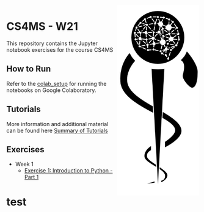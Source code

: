 <img src="images/logo_CS_MS_final.png" height="500" align="right"> 

# CS4MS - W21

This repository contains the Jupyter notebook exercises for the course CS4MS

## How to Run

Refer to the [colab_setup](documents/colab_setup.md) for running the notebooks on Google Colaboratory.

## Tutorials

More information and additional material can be found here [Summary of Tutorials](documents/ListOfTutorials.md)

## Exercises
- Week 1
  - [Exercise 1: Introduction to Python - Part 1](https://colab.research.google.com/github/CS4MS/CS4MS_S21/blob/main/exercises/Exercise_1.ipynb)
<!-- 
- [Solution](https://colab.research.google.com/github/IFL-CAMP/CS4MS_S21/blob/main/solutions/Exercise_1_Solution.ipynb)
- Week 2
  - [Exercise 2: Introduction to Python - Part 2](https://colab.research.google.com/github/CS4MS/CS4MS_S21/blob/main/exercises/Exercise_2.ipynb)
  
  - [Solution](https://colab.research.google.com/github/CS4MS/CS4MS_S21/blob/main/solutions/Exercise_2_Solution.ipynb)
- Week 3
  - [Exercise 3: Data Visualization and Analysis](https://colab.research.google.com/github/CS4MS/CS4MS_S21/blob/main/exercises/Exercise_3.ipynb)
  - [Solution](https://colab.research.google.com/github/CS4MS/CS4MS_S21/blob/main/solutions/Exercise_3_solution.ipynb)
- Week 4
  - [Lecture 4: Convolutions](https://colab.research.google.com/github/CS4MS/CS4MS_S21/blob/main/lectures/Lecture_4.ipynb)
  - [Exercise 4: Convolutions](https://colab.research.google.com/github/CS4MS/CS4MS_S21/blob/main/exercises/Exercise_4.ipynb)
  - [Solution](https://colab.research.google.com/github/CS4MS/CS4MS_S21/blob/main/solutions/Exercise_4_Solution.ipynb)
- Week 5
  - [Exercise 5: Object Oriented Programming](https://colab.research.google.com/github/CS4MS/CS4MS_S21/blob/main/exercises/Exercise_5.ipynb)
  - [Exercise 5: Object Oriented Programming - partially filled](https://colab.research.google.com/github/CS4MS/CS4MS_S21/blob/main/exercises/Exercise_5_filled.ipynb)
  - [Solution](https://colab.research.google.com/github/CS4MS/CS4MS_S21/blob/main/solutions/Exercise_5_Solution.ipynb)
- Week 6
  - [Lecture 6: Transformations and Dataloader](https://colab.research.google.com/github/CS4MS/CS4MS_S21/blob/main/lectures/Lecture_6.ipynb)
  - [Lecture 6 filled](https://colab.research.google.com/github/CS4MS/CS4MS_S21/blob/main/lectures/Lecture_6_filled.ipynb)
  - [Exercise 6: Confusing pretrained Network with Transformations](https://colab.research.google.com/github/CS4MS/CS4MS_S21/blob/main/exercises/Exercise_6.ipynb) 
  - [Solution 6](https://colab.research.google.com/github/CS4MS/CS4MS_S21/blob/main/solutions/Exercise_6_solution.ipynb)


- Week 7
  - [Exercise 7: Network Setup and First Training](https://colab.research.google.com/github/CS4MS/CS4MS_S21/blob/main/lectures/Lecture_7_Exercise_5.2.ipynb)
  - [Solution](https://colab.research.google.com/github/CS4MS/CS4MS_S21/blob/main/solutions/Exercise_7_solution.ipynb)

- Week 8
  - [Lecture 8: Inference](https://colab.research.google.com/github/CS4MS/CS4MS_S21/blob/main/lectures/Lecture_8.ipynb)

- Week 9
  - [Lecture 9: 3D U-Net Segmentation of Hippocampus](https://colab.research.google.com/github/CS4MS/CS4MS_S21/blob/main/lectures/Lecture_9_3D_Unet_Hippocampus.ipynb) 
-->
# test
